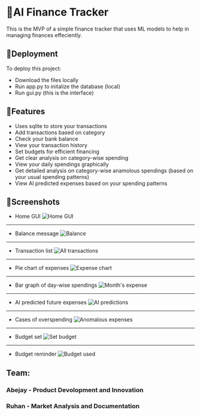 # 🤖AI Finance Tracker

This is the MVP of a simple finance tracker that uses ML models to help in managing finances effeciently.


## 🦾Deployment

To deploy this project: 

- Download the files locally
- Run app.py to initalize the database (local)
- Run gui.py (this is the interface)


## 🤹Features

- Uses sqlite to store your transactions
- Add transactions based on category
- Check your bank balance
- View your transaction history
- Set budgets for efficient financing
- Get clear analysis on category-wise spending
- View your daily spendings graphically
- Get detailed analysis on category-wise anamolous spendings (based on your usual spending patterns)
- View AI predicted expenses based on your spending patterns 


## 📲Screenshots

- Home GUI
![Home GUI](https://github.com/user-attachments/assets/84774217-6b62-4c20-bb1e-08f2a89c549b)
---
- Balance message
![Balance](https://github.com/user-attachments/assets/1614da11-d480-4c89-ac92-e637b9745c7d)
---
- Transaction list
![All transactions](https://github.com/user-attachments/assets/bbd17777-f6a1-4b00-b53a-36cda087ce69)
---
- Pie chart of expenses
![Expense chart](https://github.com/user-attachments/assets/f202bb5f-c71c-4a52-89ec-ceee402e2d0e)
---
- Bar graph of day-wise spendings
![Month's expense](https://github.com/user-attachments/assets/fc93c57f-2901-4b1e-b56c-353cb9578578)
---
- AI predicted future expenses
![AI predictions](https://github.com/user-attachments/assets/52d97c90-c905-4d2c-92fa-2510474a20de)
---
- Cases of overspending
![Anomalous expenses](https://github.com/user-attachments/assets/23e9775c-ebf7-496a-b4d1-839240c5b119)
---
- Budget set
![Set budget](https://github.com/user-attachments/assets/8c70f96c-b148-4bef-89cd-acfcdd97e50f)
---
- Budget reminder
![Budget used](https://github.com/user-attachments/assets/8ef5fcd6-76ea-4117-aeea-1f4c4fe61414)


## Team:
### Abejay - Product Devolopment and Innovation
### Ruhan - Market Analysis and Documentation
